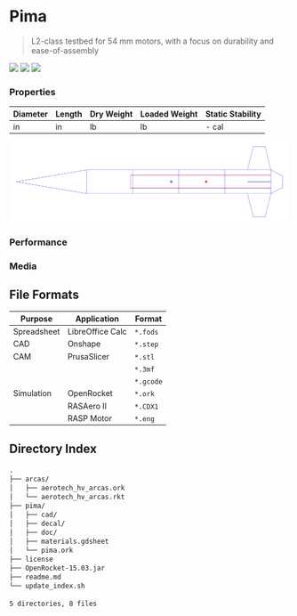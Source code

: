 # Pima

> L2-class testbed for 54 mm motors, with a focus on durability and ease-of-assembly

![](https://img.shields.io/badge/CAD-Onshape-lightgrey.svg)
![](https://img.shields.io/github/license/rdoddanavar/hpr-model.svg)
![](https://img.shields.io/github/repo-size/rdoddanavar/hpr-model.svg)

### Properties

| Diameter | Length | Dry Weight | Loaded Weight | Static Stability |
|----------|--------|------------|---------------|------------------|
| in       | in     | lb         | lb            | - cal            |

![alt text](pima/doc/openrocket.png "OpenRocket")

### Performance

### Media

## File Formats

| Purpose     | Application      | Format    |
|-------------|------------------|-----------|
| Spreadsheet | LibreOffice Calc | `*.fods`  |
| CAD         | Onshape          | `*.step`  |
| CAM         | PrusaSlicer      | `*.stl`   |
|             |                  | `*.3mf`   |
|             |                  | `*.gcode` |
| Simulation  | OpenRocket       | `*.ork`   |
|             | RASAero II       | `*.CDX1`  |
|             | RASP Motor       | `*.eng`   |

## Directory Index

```
.
├── arcas/
│   ├── aerotech_hv_arcas.ork
│   └── aerotech_hv_arcas.rkt
├── pima/
│   ├── cad/
│   ├── decal/
│   ├── doc/
│   ├── materials.gdsheet
│   └── pima.ork
├── license
├── OpenRocket-15.03.jar
├── readme.md
└── update_index.sh

5 directories, 8 files
```
